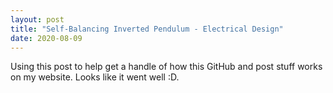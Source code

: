 ```yaml
---
layout: post
title: "Self-Balancing Inverted Pendulum - Electrical Design"
date: 2020-08-09
---
```


Using this post to help get a handle of how this GitHub and post stuff works on my website. Looks like it went well :D.
